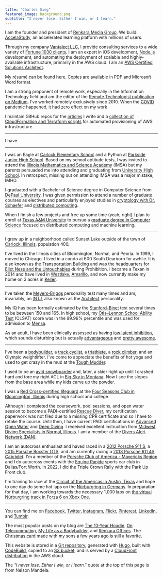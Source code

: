 ```yaml
---
title: "Charles Sieg"
featured_image: background.png
subtitle: "I never lose. Either I win, or I learn."
---
```


I am the founder and president of [Renkara Media Group](https://www.renkara.com). We build [AccelaStudy](https://www.accelastudy.com), an accelerated learning platform with millions of users.

Through my company [Vantalect LLC](https://www.vantalect.com), I provide consulting services to a wide variety of [Fortune 1000 clients](/clients). I am an expert in iOS development, [Node.js](https://nodejs.org/en/) development, and automating the deployment of scalable and highly-available infrastructure, primarily in the AWS cloud. I am an [AWS Certified Solutions Architect](https://aws.amazon.com/certification/certified-solutions-architect-associate/).

My résumé can be found [here](/resume). Copies are available in PDF and Microsoft Word format.

I am a strong proponent of remote work, especially in the Information Technology field and am the editor of the [Remote Technologist publication on Medium](https://medium.com/remote-technologist). I've worked remotely exclusively since 2010. When the [COVID pandemic]() happened, it had zero effect on my work.

I maintain GitHub repos for the [articles](https://github.com/CharlesSieg/articles) I write and a [collection of CloudFormation and Terraform scripts](https://github.com/CharlesSieg/aws-scripts) for automated provisioning of AWS infrastructure.

---

I have 

---

I was an Eagle at [Carlock Elementary School](https://www.unit5.org/carlock) and a Python at [Parkside Junior High School](https://www.unit5.org/pjhs). Based on my school aptitude tests, I was invited to attend the [Illinois Mathematics and Science Academy](https://www.imsa.edu) (IMSA) but my parents persuaded me into attending and graduating from [University High School](https://www.uhigh.ilstu.edu). In retrospect, missing out on attending IMSA was a major mistake, IMHO.

I graduated with a Bachelor of Science degree in Computer Science from [DePaul University](https://www.depaul.edu). I was given permission to attend a number of graduate courses as electives and particularly enjoyed studies in [cryptology with Dr. Schaefer](https://www.cdm.depaul.edu/academics/pages/classinfo.aspx?Term=20162&ClassNbr=22966&fid=299338) and [distributed computing](https://www.cdm.depaul.edu/academics/pages/courseinfo.aspx?CrseId=006406).

When I finish a few projects and free up some time (yeah, right) I plan to enroll at [Texas A&M University](https://www.tamu.edu) to pursue a [graduate degree in Computer Science](https://engineering.tamu.edu/cse/academics/degrees/cs/mcs) focused on distributed computing and machine learning.

---

I grew up in a neighborhood called Sunset Lake outside of the town of [Carlock, Illinois](https://en.wikipedia.org/wiki/Carlock,_Illinois), population 400.

I've lived in the Illinois cities of Bloomington, Normal, and Peoria. In 1999, I moved to Chicago. I lived in a condo at 600 South Dearborn for awhile. It is also known as the [Transportation Building](https://www.transportationbuilding.org/) and was the headquarters for [Eliot Ness and the Untouchables](https://en.wikipedia.org/wiki/Eliot_Ness) during Prohibition. I became a Texan in 2014 and have lived in [Westlake](https://www.westlake-tx.org/), [Amarillo](https://www.amarillo.gov/), and now currently make my home on 3 acres in [Keller](https://www.cityofkeller.com/).

---

I've taken the [Meyers-Briggs](https://en.wikipedia.org/wiki/Myers–Briggs_Type_Indicator) personality test many times and am, invariably, an [INTJ](https://en.wikipedia.org/wiki/INTJ), also known as the [Architect](https://www.16personalities.com/intj-personality) personality.

My IQ has been formally estimated by the [Stanford-Binet](https://en.wikipedia.org/wiki/Stanford–Binet_Intelligence_Scales) test several times to be between 150 and 165. In high school, my [Otis–Lennon School Ability Test](https://en.wikipedia.org/wiki/Otis–Lennon_School_Ability_Test) (OLSAT) score was in the 99.99% percentile and was used for admission to [Mensa](https://www.mensa.org).

As an adult, I have been clinically assessed as having [low latent inhibition](https://en.wikipedia.org/wiki/Latent_inhibition#Low_latent_inhibition), which sounds disturbing but is actually [advantageous](https://web.archive.org/web/20071129121745/http://www.nidsci.org/pdf/carson-peterson-higgins.pdf) and [pretty awesome](https://www.youtube.com/watch?v=Qz9T1X29640).

---

I've been a [bodybuilder](/blog/my-life-as-a-bodybuilder), a [track cyclist](https://flic.kr/s/2UTe), a [triathlete](https://flic.kr/s/aHsm4vbQSM), a [rock climber](https://flic.kr/s/aHskxuRrm1), and an Olympic weightlifter. I've come to appreciate the benefits of hot yoga and used to get crazy in the mud at the [Tough Mudder](/blog/tough-mudder-chicago-2015-obstacles-to-expect).

I used to be an [avid snowboarder](https://www.flickr.com/photos/forkbender/247672935/in/album-72157594291351436/) and, later, a skier right up until I crashed hard and tore my right ACL in [Big Sky in Montana](/articles/big-sky). Now I see the slopes from the base area while my kids carve up the powder.

I was a [Red Cross-certified lifeguard](https://www.redcross.org/take-a-class/lifeguarding) at the [Four Seasons Club in Bloomington, Illinois](https://www.4seasons-club.com) during high school and college.

Although I completed the coursework, pool sessions, and open water session to become a PADI-certified [Rescue Diver](https://www.padi.com/padi-courses/rescue-diver-course), my certification paperwork was not filed due to a missing CPR certificate and so I have to retake the course. Until then, I have current PADI certifications in [Advanced Open Water](https://www.padi.com/padi-courses/advanced-open-water-diver-course) and [Deep Diving](https://www.padi.com/padi-courses/deep-diver). I received excellent instruction from [Midwest Diving Specialists in Normal, Illinois](https://www.midwest-diving.com). I am a member of the [Divers Alert Network (DAN)](https://www.diversalertnetwork.org).

I am an autocross enthusiast and haved raced in a [2012 Porsche 911 S](https://flic.kr/p/2fBdhZJ), a [2015 Porsche Boxster GTS](https://flic.kr/p/255ijkB), and am currently racing a [2013 Porsche 911 4S Cabriolet](https://flic.kr/p/RVpyTg). I'm a member of the [Porsche Club of America - Mavericks Region](https://mav.pca.org) and I do autocross events with the [Equipe Rapide](https://www.autocross.com) sports car club in Dallas/Fort Worth. In 2022, I did the Triple Crown Rally with the Park Up Front club.

I'm training to race at the [Circuit of the Americas in Austin, Texas](https://www.circuitoftheamericas.com) and hope to one day do some hot laps on the [Nürburgring in Germany](https://www.nuerburgring.de/en/home.html). In preparation for that day, I am working towards the necessary 1,000 laps on [the virtual Nürburgring track in Forza 6 on Xbox One](https://forzamotorsport.net/en-us/games/fm6/tracks/nurburgring).

---

You can find me on [Facebook](https://www.facebook.com/charles.sieg), [Twitter](https://www.twitter.com/charlessieg), [Instagram](https://www.instagram.com/charlessieg), [Flickr](https://www.flickr.com/photos/forkbender/), [Pinterest](https://www.pinterest.com/charlessieg/), [LinkedIn](https://www.linkedin.com/in/charlessieg), and [Tumblr](https://charlessieg.tumblr.com).

The most popular posts on my blog are [The 10-Year Hoodie](/blog/the-10-year-hoodie), [On Telecommuting](/blog/on-telecommuting), [My Life as a Bodybuilder](/blog/my-life-as-a-bodybuilder), and [Renkara Offices](/blog/renkara-offices). The [Christmas card](https://charlessieg.tumblr.com/image/105611200415) made with my sons a few years ago is still a favorite.

This website is stored in a [Git repository](https://git-scm.com), generated with [Hugo](https://gohugo.io), built with [CodeBuild](https://aws.amazon.com/codebuild/), copied to an [S3 bucket](https://aws.amazon.com/s3/), and is served by a [CloudFront distribution](https://aws.amazon.com/cloudfront/) in the AWS cloud.

The *"I never lose. Either I win, or I learn."* quote at the top of this page is from Nelson Mandela.

